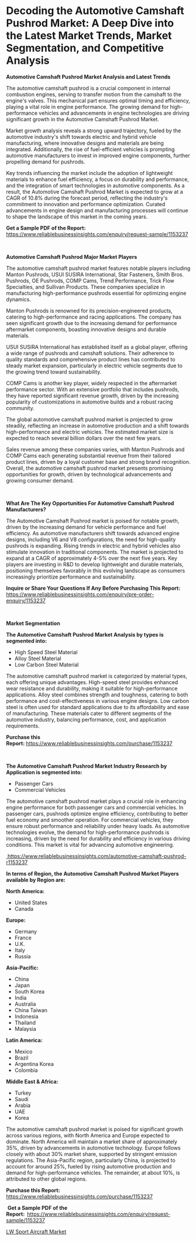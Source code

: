 <p><h1>Decoding the Automotive Camshaft Pushrod Market: A Deep Dive into the Latest Market Trends, Market Segmentation, and Competitive Analysis</h1></p><p><strong>Automotive Camshaft Pushrod Market Analysis and Latest Trends</strong></p>
<p><p>The automotive camshaft pushrod is a crucial component in internal combustion engines, serving to transfer motion from the camshaft to the engine's valves. This mechanical part ensures optimal timing and efficiency, playing a vital role in engine performance. The growing demand for high-performance vehicles and advancements in engine technologies are driving significant growth in the Automotive Camshaft Pushrod Market.</p><p>Market growth analysis reveals a strong upward trajectory, fueled by the automotive industry's shift towards electric and hybrid vehicle manufacturing, where innovative designs and materials are being integrated. Additionally, the rise of fuel-efficient vehicles is prompting automotive manufacturers to invest in improved engine components, further propelling demand for pushrods.</p><p>Key trends influencing the market include the adoption of lightweight materials to enhance fuel efficiency, a focus on durability and performance, and the integration of smart technologies in automotive components. As a result, the Automotive Camshaft Pushrod Market is expected to grow at a CAGR of 10.8% during the forecast period, reflecting the industry's commitment to innovation and performance optimization. Curated advancements in engine design and manufacturing processes will continue to shape the landscape of this market in the coming years.</p></p>
<p><strong>Get a Sample PDF of the Report:&nbsp;</strong> <a href="https://www.reliablebusinessinsights.com/enquiry/request-sample/1153237?utm_campaign=3107&utm_medium=2&utm_source=Github&utm_content=ia&utm_term=31032025&utm_id=automotive-camshaft-pushrod">https://www.reliablebusinessinsights.com/enquiry/request-sample/1153237</a></p>
<p>&nbsp;</p>
<p><strong>Automotive Camshaft Pushrod Major Market Players</strong></p>
<p><p>The automotive camshaft pushrod market features notable players including Manton Pushrods, USUI SUSIRA International, Star Fasteners, Smith Bros. Pushrods, OE Pushrods, COMP Cams, Trend Performance, Trick Flow Specialties, and Sullivan Products. These companies specialize in manufacturing high-performance pushrods essential for optimizing engine dynamics.</p><p>Manton Pushrods is renowned for its precision-engineered products, catering to high-performance and racing applications. The company has seen significant growth due to the increasing demand for performance aftermarket components, boasting innovative designs and durable materials.</p><p>USUI SUSIRA International has established itself as a global player, offering a wide range of pushrods and camshaft solutions. Their adherence to quality standards and comprehensive product lines has contributed to steady market expansion, particularly in electric vehicle segments due to the growing trend toward sustainability.</p><p>COMP Cams is another key player, widely respected in the aftermarket performance sector. With an extensive portfolio that includes pushrods, they have reported significant revenue growth, driven by the increasing popularity of customizations in automotive builds and a robust racing community.</p><p>The global automotive camshaft pushrod market is projected to grow steadily, reflecting an increase in automotive production and a shift towards high-performance and electric vehicles. The estimated market size is expected to reach several billion dollars over the next few years.</p><p>Sales revenue among these companies varies, with Manton Pushrods and COMP Cams each generating substantial revenue from their tailored product lines, driven by a loyal customer base and strong brand recognition. Overall, the automotive camshaft pushrod market presents promising opportunities for growth, driven by technological advancements and growing consumer demand.</p></p>
<p>&nbsp;</p>
<p><strong>What Are The Key Opportunities For Automotive Camshaft Pushrod Manufacturers?</strong></p>
<p><p>The Automotive Camshaft Pushrod market is poised for notable growth, driven by the increasing demand for vehicle performance and fuel efficiency. As automotive manufacturers shift towards advanced engine designs, including V6 and V8 configurations, the need for high-quality pushrods is expanding. Rising trends in electric and hybrid vehicles also stimulate innovation in traditional components. The market is projected to expand at a CAGR of approximately 4-5% over the next five years. Key players are investing in R&D to develop lightweight and durable materials, positioning themselves favorably in this evolving landscape as consumers increasingly prioritize performance and sustainability.</p></p>
<p><strong>Inquire or Share Your Questions If Any Before Purchasing This Report:</strong> <a href="https://www.reliablebusinessinsights.com/enquiry/pre-order-enquiry/1153237?utm_campaign=3107&utm_medium=2&utm_source=Github&utm_content=ia&utm_term=31032025&utm_id=automotive-camshaft-pushrod">https://www.reliablebusinessinsights.com/enquiry/pre-order-enquiry/1153237</a></p>
<p>&nbsp;</p>
<p><strong>Market Segmentation</strong></p>
<p><strong>The Automotive Camshaft Pushrod Market Analysis by types is segmented into:</strong></p>
<p><ul><li>High Speed Steel Material</li><li>Alloy Steel Material</li><li>Low Carbon Steel Material</li></ul></p>
<p><p>The automotive camshaft pushrod market is categorized by material types, each offering unique advantages. High-speed steel provides enhanced wear resistance and durability, making it suitable for high-performance applications. Alloy steel combines strength and toughness, catering to both performance and cost-effectiveness in various engine designs. Low carbon steel is often used for standard applications due to its affordability and ease of manufacturing. These materials cater to different segments of the automotive industry, balancing performance, cost, and application requirements.</p></p>
<p><strong>Purchase this Report:&nbsp;</strong><a href="https://www.reliablebusinessinsights.com/purchase/1153237?utm_campaign=3107&utm_medium=2&utm_source=Github&utm_content=ia&utm_term=31032025&utm_id=automotive-camshaft-pushrod">https://www.reliablebusinessinsights.com/purchase/1153237</a></p>
<p>&nbsp;</p>
<p><strong>The Automotive Camshaft Pushrod Market Industry Research by Application is segmented into:</strong></p>
<p><ul><li>Passenger Cars</li><li>Commercial Vehicles</li></ul></p>
<p><p>The automotive camshaft pushrod market plays a crucial role in enhancing engine performance for both passenger cars and commercial vehicles. In passenger cars, pushrods optimize engine efficiency, contributing to better fuel economy and smoother operation. For commercial vehicles, they ensure robust performance and reliability under heavy loads. As automotive technologies evolve, the demand for high-performance pushrods is increasing, driven by the need for durability and efficiency in various driving conditions. This market is vital for advancing automotive engineering.</p></p>
<p><a href="https://www.reliablebusinessinsights.com/automotive-camshaft-pushrod-r1153237?utm_campaign=3107&utm_medium=2&utm_source=Github&utm_content=ia&utm_term=31032025&utm_id=automotive-camshaft-pushrod">&nbsp;https://www.reliablebusinessinsights.com/automotive-camshaft-pushrod-r1153237</a></p>
<p><strong>In terms of Region, the Automotive Camshaft Pushrod Market Players available by Region are:</strong></p>
<p>
    <p> <strong> North America: </strong>
        <ul>
            <li>United States</li>
            <li>Canada</li>
        </ul>
        </p> 
    <p> <strong> Europe: </strong>
        <ul>
            <li>Germany</li>
            <li>France</li>
            <li>U.K.</li>
            <li>Italy</li>
            <li>Russia</li>
        </ul>
        </p> 
    <p> <strong> Asia-Pacific: </strong>
        <ul>
            <li>China</li>
            <li>Japan</li>
            <li>South Korea</li>
            <li>India</li>
            <li>Australia</li>
            <li>China Taiwan</li>
            <li>Indonesia</li>
            <li>Thailand</li>
            <li>Malaysia</li>
        </ul>
        </p> 
    <p> <strong> Latin America: </strong>
        <ul>
            <li>Mexico</li>
            <li>Brazil</li>
            <li>Argentina Korea</li>
            <li>Colombia</li>
        </ul>
        </p> 
    <p> <strong> Middle East & Africa: </strong>
        <ul>
            <li>Turkey</li>
            <li>Saudi</li>
            <li>Arabia</li>
            <li>UAE</li>
            <li>Korea</li>
        </ul>
    </p>
    </p>
<p><p>The automotive camshaft pushrod market is poised for significant growth across various regions, with North America and Europe expected to dominate. North America will maintain a market share of approximately 35%, driven by advancements in automotive technology. Europe follows closely with about 30% market share, supported by stringent emission regulations. The Asia-Pacific region, particularly China, is projected to account for around 25%, fueled by rising automotive production and demand for high-performance vehicles. The remainder, at about 10%, is attributed to other global regions.</p></p>
<p><strong>Purchase this Report: </strong><a href="https://www.reliablebusinessinsights.com/purchase/1153237?utm_campaign=3107&utm_medium=2&utm_source=Github&utm_content=ia&utm_term=31032025&utm_id=automotive-camshaft-pushrod">https://www.reliablebusinessinsights.com/purchase/1153237</a></p>
<p>&nbsp;<strong>Get a Sample PDF of the Report:&nbsp;&nbsp;</strong><a href="https://www.reliablebusinessinsights.com/enquiry/request-sample/1153237?utm_campaign=3107&utm_medium=2&utm_source=Github&utm_content=ia&utm_term=31032025&utm_id=automotive-camshaft-pushrod">https://www.reliablebusinessinsights.com/enquiry/request-sample/1153237</a></p>
<p><strong></strong></p>
<p><p><a href="https://github.com/daphnyvashdi/Market-Research-Report-List-1/blob/main/lw-sport-aircraft-market.md?utm_campaign=3107&utm_medium=2&utm_source=Github&utm_content=ia&utm_term=31032025&utm_id=automotive-camshaft-pushrod">LW Sport Aircraft Market</a></p></p>
